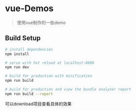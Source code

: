 # vue-Demos

> 使用vue制作的一些demo

## Build Setup

``` bash
# install dependencies
npm install

# serve with hot reload at localhost:8080
npm run dev

# build for production with minification
npm run build

# build for production and view the bundle analyzer report
npm run build --report
```
可以download项目查看具体的效果
